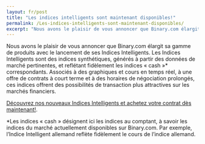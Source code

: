 ```yaml
---
layout: fr/post
title: "Les indices intelligents sont maintenant disponibles!"
permalink: /Les-indices-intelligents-sont-maintenant-disponibles/ 
excerpt: "Nous avons le plaisir de vous annoncer que Binary.com élargit sa gamme de produits avec le lancement de ses Indices Intelligents."
---
```


Nous avons le plaisir de vous annoncer que Binary.com élargit sa gamme de produits avec le lancement de ses Indices Intelligents. Les Indices Intelligents sont des indices synthétiques, générés à partir des données de marché pertinentes, et reflétant fidèlement les indices « cash »* correspondants. Associés à des graphiques et cours en temps réel, à une offre de contrats à court terme et à des horaires de négociation prolongés, ces indices offrent des possibilités de transaction plus attractives sur les marchés financiers.

[Découvrez nos nouveaux Indices Intelligents et achetez votre contrat dès maintenant!](https://www.binary.com/d/trade.cgi?market=indices&time=900s&form_name=risefall&expiry_type=duration&amount_type=payout&H=S0P&currency=USD&underlying_symbol=SYNFTSE&amount=100&date_start=now&type=CALL&l=FR&utm_source=blog&utm_medium=social&utm_campaign=whatsnew).

*Les indices « cash » désignent ici les indices au comptant, à savoir les indices du marché actuellement disponibles sur Binary.com. Par exemple, l’Indice Intelligent allemand reflète fidèlement le cours de l’indice allemand.
